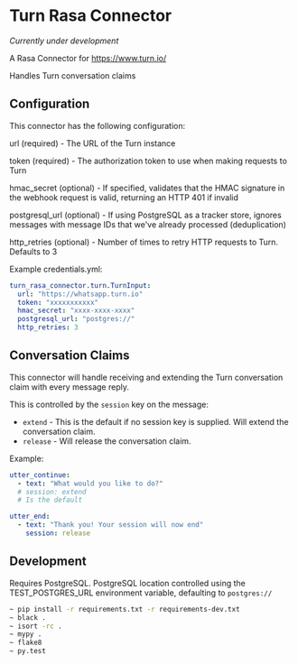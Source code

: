 # Turn Rasa Connector

_Currently under development_

A Rasa Connector for https://www.turn.io/

Handles Turn conversation claims

## Configuration
This connector has the following configuration:

url (required) - The URL of the Turn instance

token (required) - The authorization token to use when making requests to Turn

hmac_secret (optional) - If specified, validates that the HMAC signature in the webhook request is valid, returning an HTTP 401 if invalid

postgresql_url (optional) - If using PostgreSQL as a tracker store, ignores messages with message IDs that we've already processed (deduplication)

http_retries (optional) - Number of times to retry HTTP requests to Turn. Defaults to 3

Example credentials.yml:
```yaml
turn_rasa_connector.turn.TurnInput:
  url: "https://whatsapp.turn.io"
  token: "xxxxxxxxxxx"
  hmac_secret: "xxxx-xxxx-xxxx"
  postgresql_url: "postgres://"
  http_retries: 3
```

## Conversation Claims
This connector will handle receiving and extending the Turn conversation claim with
every message reply.

This is controlled by the `session` key on the message:
- `extend` - This is the default if no session key is supplied. Will extend the conversation claim.
- `release` - Will release the conversation claim.

Example:
```yaml
utter_continue:
  - text: "What would you like to do?"
  # session: extend
  # Is the default

utter_end:
  - text: "Thank you! Your session will now end"
    session: release
```

## Development
Requires PostgreSQL. PostgreSQL location controlled using the TEST_POSTGRES_URL environment variable, defaulting to `postgres://`

```bash
~ pip install -r requirements.txt -r requirements-dev.txt
~ black .
~ isort -rc .
~ mypy .
~ flake8
~ py.test
```
